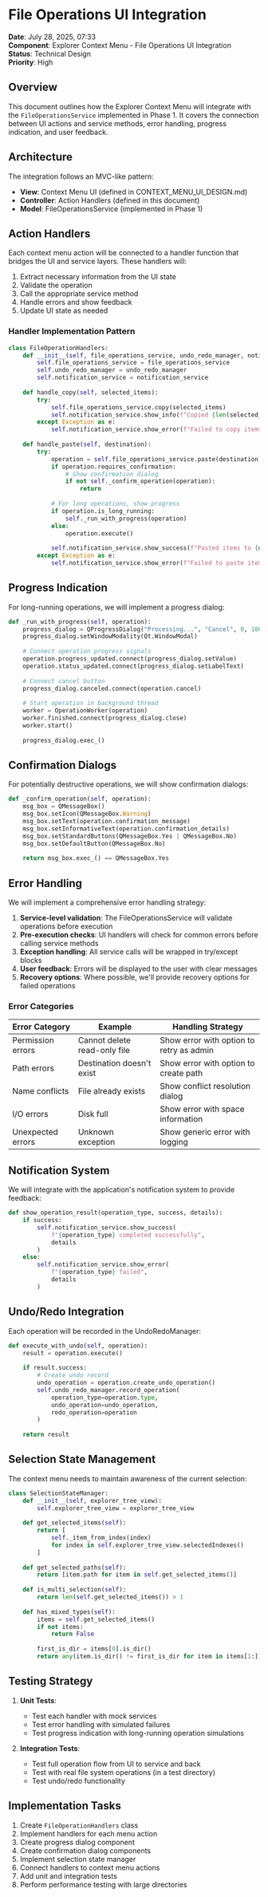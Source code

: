 # File Operations UI Integration

**Date**: July 28, 2025, 07:33  
**Component**: Explorer Context Menu - File Operations UI Integration  
**Status**: Technical Design  
**Priority**: High

## Overview

This document outlines how the Explorer Context Menu will integrate with the `FileOperationsService` implemented in Phase 1. It covers the connection between UI actions and service methods, error handling, progress indication, and user feedback.

## Architecture

The integration follows an MVC-like pattern:
- **View**: Context Menu UI (defined in CONTEXT_MENU_UI_DESIGN.md)
- **Controller**: Action Handlers (defined in this document)
- **Model**: FileOperationsService (implemented in Phase 1)

## Action Handlers

Each context menu action will be connected to a handler function that bridges the UI and service layers. These handlers will:

1. Extract necessary information from the UI state
2. Validate the operation
3. Call the appropriate service method
4. Handle errors and show feedback
5. Update UI state as needed

### Handler Implementation Pattern

```python
class FileOperationHandlers:
    def __init__(self, file_operations_service, undo_redo_manager, notification_service):
        self.file_operations_service = file_operations_service
        self.undo_redo_manager = undo_redo_manager
        self.notification_service = notification_service
        
    def handle_copy(self, selected_items):
        try:
            self.file_operations_service.copy(selected_items)
            self.notification_service.show_info(f"Copied {len(selected_items)} items to clipboard")
        except Exception as e:
            self.notification_service.show_error(f"Failed to copy items: {str(e)}")
            
    def handle_paste(self, destination):
        try:
            operation = self.file_operations_service.paste(destination)
            if operation.requires_confirmation:
                # Show confirmation dialog
                if not self._confirm_operation(operation):
                    return
            
            # For long operations, show progress
            if operation.is_long_running:
                self._run_with_progress(operation)
            else:
                operation.execute()
                
            self.notification_service.show_success(f"Pasted items to {destination}")
        except Exception as e:
            self.notification_service.show_error(f"Failed to paste items: {str(e)}")
```

## Progress Indication

For long-running operations, we will implement a progress dialog:

```python
def _run_with_progress(self, operation):
    progress_dialog = QProgressDialog("Processing...", "Cancel", 0, 100)
    progress_dialog.setWindowModality(Qt.WindowModal)
    
    # Connect operation progress signals
    operation.progress_updated.connect(progress_dialog.setValue)
    operation.status_updated.connect(progress_dialog.setLabelText)
    
    # Connect cancel button
    progress_dialog.canceled.connect(operation.cancel)
    
    # Start operation in background thread
    worker = OperationWorker(operation)
    worker.finished.connect(progress_dialog.close)
    worker.start()
    
    progress_dialog.exec_()
```

## Confirmation Dialogs

For potentially destructive operations, we will show confirmation dialogs:

```python
def _confirm_operation(self, operation):
    msg_box = QMessageBox()
    msg_box.setIcon(QMessageBox.Warning)
    msg_box.setText(operation.confirmation_message)
    msg_box.setInformativeText(operation.confirmation_details)
    msg_box.setStandardButtons(QMessageBox.Yes | QMessageBox.No)
    msg_box.setDefaultButton(QMessageBox.No)
    
    return msg_box.exec_() == QMessageBox.Yes
```

## Error Handling

We will implement a comprehensive error handling strategy:

1. **Service-level validation**: The FileOperationsService will validate operations before execution
2. **Pre-execution checks**: UI handlers will check for common errors before calling service methods
3. **Exception handling**: All service calls will be wrapped in try/except blocks
4. **User feedback**: Errors will be displayed to the user with clear messages
5. **Recovery options**: Where possible, we'll provide recovery options for failed operations

### Error Categories

| Error Category | Example | Handling Strategy |
|----------------|---------|-------------------|
| Permission errors | Cannot delete read-only file | Show error with option to retry as admin |
| Path errors | Destination doesn't exist | Show error with option to create path |
| Name conflicts | File already exists | Show conflict resolution dialog |
| I/O errors | Disk full | Show error with space information |
| Unexpected errors | Unknown exception | Show generic error with logging |

## Notification System

We will integrate with the application's notification system to provide feedback:

```python
def show_operation_result(operation_type, success, details):
    if success:
        self.notification_service.show_success(
            f"{operation_type} completed successfully", 
            details
        )
    else:
        self.notification_service.show_error(
            f"{operation_type} failed", 
            details
        )
```

## Undo/Redo Integration

Each operation will be recorded in the UndoRedoManager:

```python
def execute_with_undo(self, operation):
    result = operation.execute()
    
    if result.success:
        # Create undo record
        undo_operation = operation.create_undo_operation()
        self.undo_redo_manager.record_operation(
            operation_type=operation.type,
            undo_operation=undo_operation,
            redo_operation=operation
        )
        
    return result
```

## Selection State Management

The context menu needs to maintain awareness of the current selection:

```python
class SelectionStateManager:
    def __init__(self, explorer_tree_view):
        self.explorer_tree_view = explorer_tree_view
        
    def get_selected_items(self):
        return [
            self._item_from_index(index)
            for index in self.explorer_tree_view.selectedIndexes()
        ]
        
    def get_selected_paths(self):
        return [item.path for item in self.get_selected_items()]
        
    def is_multi_selection(self):
        return len(self.get_selected_items()) > 1
        
    def has_mixed_types(self):
        items = self.get_selected_items()
        if not items:
            return False
        
        first_is_dir = items[0].is_dir()
        return any(item.is_dir() != first_is_dir for item in items[1:])
```

## Testing Strategy

1. **Unit Tests**:
   - Test each handler with mock services
   - Test error handling with simulated failures
   - Test progress indication with long-running operation simulations

2. **Integration Tests**:
   - Test full operation flow from UI to service and back
   - Test with real file system operations (in a test directory)
   - Test undo/redo functionality

## Implementation Tasks

1. Create `FileOperationHandlers` class
2. Implement handlers for each menu action
3. Create progress dialog component
4. Create confirmation dialog components
5. Implement selection state manager
6. Connect handlers to context menu actions
7. Add unit and integration tests
8. Perform performance testing with large directories
